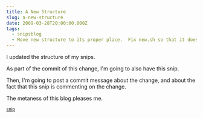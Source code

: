 ```yaml
---
title: A New Structure
slug: a-new-structure
date: 2009-03-28T20:00:00.000Z
tags:
  - snipsblog
  - Move new structure to its proper place.  Fix new.sh so that it doesn't keep breaking.
---
```

I updated the structure of my snips.

As part of the commit of this change, I'm going to also have this snip.

Then, I'm going to post a commit message about the change, and about the fact that this snip is commenting on the change.

The metaness of this blog pleases me.

<small>[snip](https://github.com/isaacs/snips)</small>
